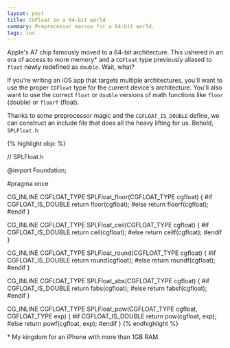 ```yaml
---
layout: post
title: CGFloat in a 64-bit world
summary: Preprocessor macros for a 64-bit world.
tags: ios
---
```


Apple's A7 chip famously moved to a 64-bit architecture. This ushered in an era of access to more memory* and a `CGFloat` type previously aliased to `float` newly redefined as `double`. Wait, what?

If you're writing an iOS app that targets multiple architectures, you'll want to use the proper `CGFloat` type for the current device's architecture. You'll also want to use the correct `float` or `double` versions of math functions like `floor` (double) or `floorf` (float).

Thanks to some preprocessor magic and the `CGFLOAT_IS_DOUBLE` define, we can construct an include file that does all the heavy lifting for us. Behold, `SPLFloat.h`:

{% highlight objc %}

// SPLFloat.h

@import Foundation;

#pragma once

CG_INLINE CGFLOAT_TYPE SPLFloat_floor(CGFLOAT_TYPE cgfloat)
{
#if CGFLOAT_IS_DOUBLE
	return floor(cgfloat);
#else
	return floorf(cgfloat);
#endif
}

CG_INLINE CGFLOAT_TYPE SPLFloat_ceil(CGFLOAT_TYPE cgfloat)
{
#if CGFLOAT_IS_DOUBLE
	return ceil(cgfloat);
#else
	return ceilf(cgfloat);
#endif
}

CG_INLINE CGFLOAT_TYPE SPLFloat_round(CGFLOAT_TYPE cgfloat)
{
#if CGFLOAT_IS_DOUBLE
	return round(cgfloat);
#else
	return roundf(cgfloat);
#endif
}

CG_INLINE CGFLOAT_TYPE SPLFloat_abs(CGFLOAT_TYPE cgfloat)
{
#if CGFLOAT_IS_DOUBLE
	return fabs(cgfloat);
#else
	return fabsf(cgfloat);
#endif
}

CG_INLINE CGFLOAT_TYPE SPLFloat_pow(CGFLOAT_TYPE cgfloat, 
                                    CGFLOAT_TYPE exp)
{
#if CGFLOAT_IS_DOUBLE
	return pow(cgfloat, exp);
#else
	return powf(cgfloat, exp);
#endif
}
{% endhighlight %}

\* My kingdom for an iPhone with more than 1GB RAM.